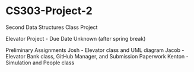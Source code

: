 # CS303-Project-2
Second Data Structures Class Project

Elevator Project - Due Date Unknown (after spring break)

Preliminary Assignments
  Josh - Elevator class and UML diagram
  Jacob - Elevator Bank class, GitHub Manager, and Submission Paperwork
  Kenton - Simulation and People class
